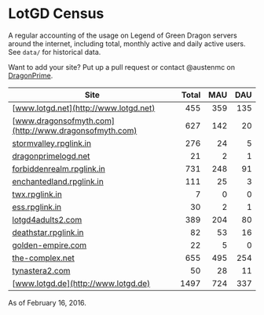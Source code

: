 # LotGD Census
A regular accounting of the usage on Legend of Green Dragon servers around the internet, including total, monthly active and daily active users. See `data/` for historical data.

Want to add your site? Put up a pull request or contact @austenmc on [DragonPrime](http://dragonprime.net).


Site | Total | MAU | DAU
--- | ---:| ---:| ---:
[www.lotgd.net](http://www.lotgd.net)|455|359|135
[www.dragonsofmyth.com](http://www.dragonsofmyth.com)|627|142|20
[stormvalley.rpglink.in](http://stormvalley.rpglink.in)|276|24|5
[dragonprimelogd.net](http://dragonprimelogd.net)|21|2|1
[forbiddenrealm.rpglink.in](http://forbiddenrealm.rpglink.in)|731|248|91
[enchantedland.rpglink.in](http://enchantedland.rpglink.in)|111|25|3
[twx.rpglink.in](http://twx.rpglink.in)|7|0|0
[ess.rpglink.in](http://ess.rpglink.in)|30|2|1
[lotgd4adults2.com](http://lotgd4adults2.com)|389|204|80
[deathstar.rpglink.in](http://deathstar.rpglink.in)|82|53|16
[golden-empire.com](http://golden-empire.com)|22|5|0
[the-complex.net](http://the-complex.net)|655|495|254
[tynastera2.com](http://tynastera2.com)|50|28|11
[www.lotgd.de](http://www.lotgd.de)|1497|724|337

As of February 16, 2016.
